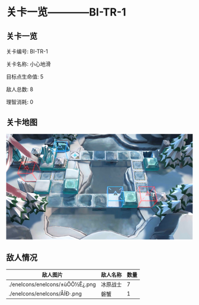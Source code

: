 # 关卡一览————BI-TR-1


## 关卡一览

关卡编号: BI-TR-1

关卡名称: 小心地滑

目标点生命值: 5

敌人总数: 8

理智消耗: 0


## 关卡地图
![BI-TR-1](./oprMap/BI-TR-1.png)

## 敌人情况

| 敌人图片 | 敌人名称 | 数量  |
|---------|-----|-----|
| ./eneIcons/eneIcons/±ùÔ­Õ½Ê¿.png| 冰原战士  |   7  |
| ./eneIcons/eneIcons/ÅÍÐ·.png| 磐蟹  |   1  |
